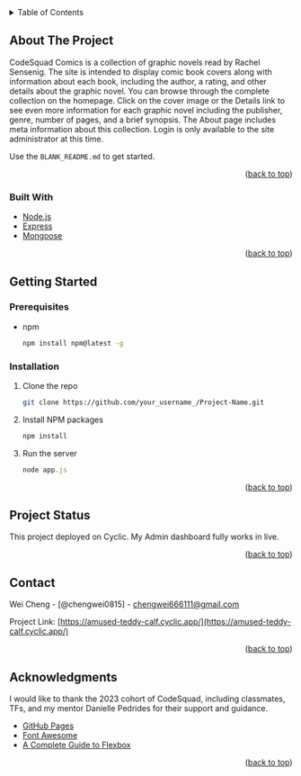 <div id="top"></div>


<!-- TABLE OF CONTENTS -->
<details>
  <summary>Table of Contents</summary>
  <ol>
    <li>
      <a href="#about-the-project">About The Project</a>
      <ul>
        <li><a href="#built-with">Built With</a></li>
      </ul>
    </li>
    <li>
      <a href="#getting-started">Getting Started</a>
      <ul>
        <li><a href="#prerequisites">Prerequisites</a></li>
        <li><a href="#installation">Installation</a></li>
      </ul>
    </li>
    <li><a href="#usage">Usage</a></li>
    <li><a href="#contact">Contact</a></li>
    <li><a href="#acknowledgments">Acknowledgments</a></li>
  </ol>
</details>



<!-- ABOUT THE PROJECT -->
## About The Project

CodeSquad Comics is a collection of graphic novels read by Rachel Sensenig. The site is intended to display comic book covers along with information about each book, including the author, a rating, and other details about the graphic novel. You can browse through the complete collection on the homepage. Click on the cover image or the Details link to see even more information for each graphic novel including the publisher, genre, number of pages, and a brief synopsis. The About page includes meta information about this collection. Login is only available to the site administrator at this time.

Use the `BLANK_README.md` to get started.

<p align="right">(<a href="#top">back to top</a>)</p>



### Built With

* [Node.js](https://Node.org/)
* [Express](https://Express.io/)
* [Mongoose](https://Mongoose.dev/)


<p align="right">(<a href="#top">back to top</a>)</p>



<!-- GETTING STARTED -->
## Getting Started

### Prerequisites

* npm
  ```sh
  npm install npm@latest -g
  ```

### Installation


1. Clone the repo
   ```sh
   git clone https://github.com/your_username_/Project-Name.git
   ```
2. Install NPM packages
   ```sh
   npm install
   ```
3. Run the server
   ```js
   node app.js
   ```

<p align="right">(<a href="#top">back to top</a>)</p>



<!-- USAGE EXAMPLES -->
## Project Status

This project deployed on Cyclic. My Admin dashboard fully works in live.

<p align="right">(<a href="#top">back to top</a>)</p>



<!-- CONTACT -->
## Contact

Wei Cheng - [@chengwei0815] - chengwei666111@gmail.com

Project Link: [https://amused-teddy-calf.cyclic.app/](https://amused-teddy-calf.cyclic.app/)

<p align="right">(<a href="#top">back to top</a>)</p>



<!-- ACKNOWLEDGMENTS -->
## Acknowledgments

I would like to thank the 2023 cohort of CodeSquad, including classmates, TFs, and my mentor Danielle Pedrides for their support and guidance.


* [GitHub Pages](https://pages.github.com)
* [Font Awesome](https://fontawesome.com)
* [A Complete Guide to Flexbox]([https://css-tricks.com/snippets/css/a-guide-to-flexbox/])

<p align="right">(<a href="#top">back to top</a>)</p>
